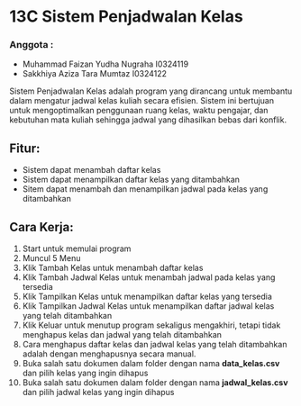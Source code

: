 # 13C Sistem Penjadwalan Kelas
### Anggota :
- Muhammad Faizan Yudha Nugraha I0324119
- Sakkhiya Aziza Tara Mumtaz I0324122

Sistem Penjadwalan Kelas adalah program yang dirancang untuk membantu  dalam mengatur jadwal kelas kuliah secara efisien. Sistem ini bertujuan untuk mengoptimalkan penggunaan ruang kelas, waktu pengajar, dan kebutuhan mata kuliah sehingga jadwal yang dihasilkan bebas dari konflik.

## Fitur:
- Sistem dapat menambah daftar kelas
- Sistem dapat menampilkan daftar kelas yang ditambahkan
- Sitem dapat menambah dan menampilkan jadwal pada kelas yang ditambahkan

## Cara Kerja:
1. Start untuk memulai program
2. Muncul 5 Menu
3. Klik Tambah Kelas untuk menambah daftar kelas
4. Klik Tambah Jadwal Kelas untuk menambah jadwal pada kelas yang tersedia
5. Klik Tampilkan Kelas untuk menampilkan daftar kelas yang tersedia
6. Klik Tampilkan Jadwal Kelas untuk menampilkan daftar jadwal kelas yang telah ditambahkan
7. Klik Keluar untuk menutup program sekaligus mengakhiri, tetapi tidak menghapus kelas dan jadwal yang telah ditambahkan
8. Cara menghapus daftar kelas dan jadwal kelas yang telah ditambahkan adalah dengan menghapusnya secara manual.
9. Buka salah satu dokumen dalam folder dengan nama **data_kelas.csv** dan pilih kelas yang ingin dihapus
10. Buka salah satu dokumen dalam folder dengan nama **jadwal_kelas.csv** dan pilih jadwal kelas yang ingin dihapus
